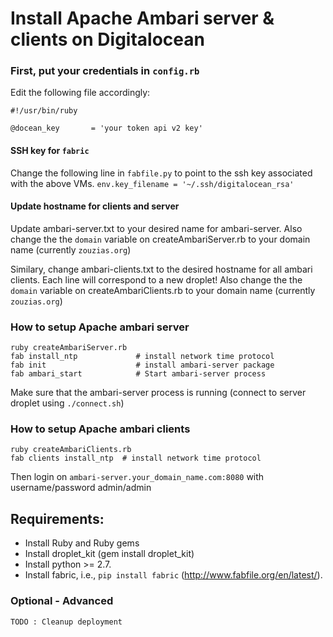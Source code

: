 # Install Apache Ambari server & clients on Digitalocean

### First, put your credentials in `config.rb`

Edit the following file accordingly:

```
#!/usr/bin/ruby

@docean_key       = 'your token api v2 key'
```

#### SSH key for `fabric`

Change the following line in `fabfile.py` to point to the ssh key associated with the above VMs. 
`env.key_filename = '~/.ssh/digitalocean_rsa'`

#### Update hostname for clients and server

Update ambari-server.txt to your desired name for ambari-server. Also change the the `domain` variable on createAmbariServer.rb to your domain name (currently `zouzias.org`)

Similary, change ambari-clients.txt to the desired hostname for all ambari clients. Each line will correspond to a new droplet! Also change the the `domain` variable on createAmbariClients.rb to your domain name (currently `zouzias.org`)

### How to setup Apache ambari server

```
ruby createAmbariServer.rb
fab install_ntp             # install network time protocol
fab init                    # install ambari-server package
fab ambari_start            # Start ambari-server process
```
Make sure that the ambari-server process is running (connect to server droplet using `./connect.sh`)

### How to setup Apache ambari clients

```
ruby createAmbariClients.rb
fab clients install_ntp  # install network time protocol
```

Then login on `ambari-server.your_domain_name.com:8080` with username/password admin/admin

## Requirements:

* Install Ruby and Ruby gems
* Install droplet_kit (gem install droplet_kit)
* Install python >= 2.7.
* Install fabric, i.e., `pip install fabric` (http://www.fabfile.org/en/latest/).


### Optional - Advanced

```
TODO : Cleanup deployment
```

